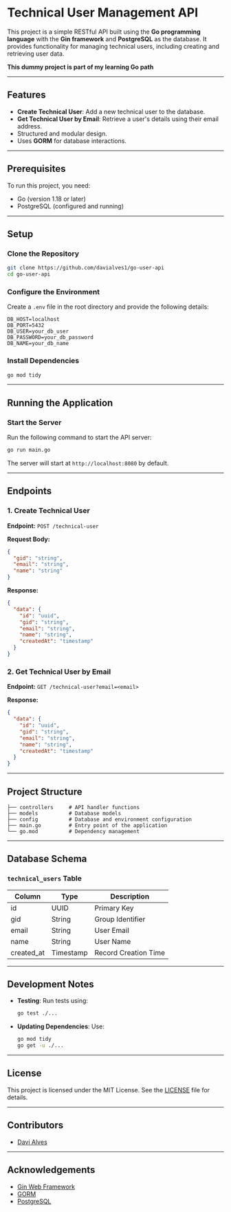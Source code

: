 # Technical User Management API

This project is a simple RESTful API built using the **Go programming language** with the **Gin framework** and **PostgreSQL** as the database. It provides functionality for managing technical users, including creating and retrieving user data.

**This dummy project is part of my learning Go path**

---

## Features

- **Create Technical User**: Add a new technical user to the database.
- **Get Technical User by Email**: Retrieve a user's details using their email address.
- Structured and modular design.
- Uses **GORM** for database interactions.

---

## Prerequisites

To run this project, you need:

- Go (version 1.18 or later)
- PostgreSQL (configured and running)

---

## Setup

### Clone the Repository

```bash
git clone https://github.com/davialves1/go-user-api
cd go-user-api
```

### Configure the Environment

Create a `.env` file in the root directory and provide the following details:

```env
DB_HOST=localhost
DB_PORT=5432
DB_USER=your_db_user
DB_PASSWORD=your_db_password
DB_NAME=your_db_name
```

### Install Dependencies

```bash
go mod tidy
```

---

## Running the Application

### Start the Server

Run the following command to start the API server:

```bash
go run main.go
```

The server will start at `http://localhost:8080` by default.

---

## Endpoints

### 1. **Create Technical User**

**Endpoint:** `POST /technical-user`

**Request Body:**

```json
{
  "gid": "string",
  "email": "string",
  "name": "string"
}
```

**Response:**

```json
{
  "data": {
    "id": "uuid",
    "gid": "string",
    "email": "string",
    "name": "string",
    "createdAt": "timestamp"
  }
}
```

### 2. **Get Technical User by Email**

**Endpoint:** `GET /technical-user?email=<email>`

**Response:**

```json
{
  "data": {
    "id": "uuid",
    "gid": "string",
    "email": "string",
    "name": "string",
    "createdAt": "timestamp"
  }
}
```

---

## Project Structure

```plaintext
├── controllers     # API handler functions
├── models          # Database models
├── config          # Database and environment configuration
├── main.go         # Entry point of the application
└── go.mod          # Dependency management
```

---

## Database Schema

### `technical_users` Table

| Column     | Type      | Description           |
|------------|-----------|-----------------------|
| id         | UUID      | Primary Key           |
| gid        | String    | Group Identifier      |
| email      | String    | User Email            |
| name       | String    | User Name             |
| created_at | Timestamp | Record Creation Time  |

---

## Development Notes

- **Testing**:
  Run tests using:

  ```bash
  go test ./...
  ```

- **Updating Dependencies**:
  Use:

  ```bash
  go mod tidy
  go get -u ./...
  ```

---

## License

This project is licensed under the MIT License. See the [LICENSE](LICENSE) file for details.

---

## Contributors

- [Davi Alves](https://github.com/davialves1)

---

## Acknowledgements

- [Gin Web Framework](https://github.com/gin-gonic/gin)
- [GORM](https://gorm.io/)
- [PostgreSQL](https://www.postgresql.org/)

